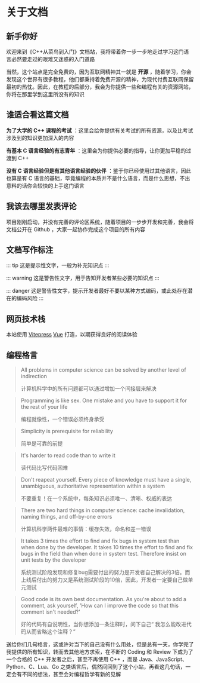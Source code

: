# 关于文档

## 新手你好

欢迎来到《C++从菜鸟到入门》文档站，我将带着你一步一步地走过学习这门语言必然要走过的艰难又迷惑的入门道路

当然，这个站点是完全免费的，因为互联网精神其一就是 **开源** ，随着学习，你会发现这个世界有很多教程，他们都秉持着免费开源的精神，为现代付费互联网保留最初的热忱。因此，在教程的后部分，我会为你提供一些和编程有关的资源网站，你将在那里学到这里所没有的知识

## 谁适合看这篇文档

**为了大学的 C++ 课程的考试** ：这里会给你提供有关考试的所有资源，以及比考试涉及到的知识更加深入的内容

**有基本 C 语言经验的有志青年** ：这里会为你提供必要的指导，让你更加平稳的过渡到 C++ 

**没有 C 语言经验但是有其他语言经验的伙伴** ：鉴于你已经使用过其他语言，因此也算是有 C 语言的基础，毕竟编程的本质并不是什么语言，而是什么思想，不出意料的话你会较快的上手这门语言

## 我该去哪里发表评论

项目刚刚启动，并没有完善的评论区系统，随着项目的一步步开发和完善，我会将文档公开在 Github ，大家一起协作完成这个项目的所有内容

## 文档写作标注

::: tip
这是提示性文字，一般为补充知识点
:::

::: warning
这是警告性文字，用于告知开发者某些必要的知识点
:::

::: danger
这是警告性文字，提示开发者最好不要以某种方式编码，或此处存在潜在的编码风险
:::

## 网页技术栈
本站使用 [Vitepress](https://vitepress.vuejs.org/) [Vue](https://cn.vuejs.org/) 打造，以期获得良好的阅读体验

## 编程格言

> All problems in computer science can be solved by another level of indirection
> 
> 计算机科学中的所有问题都可以通过增加一个间接层来解决

> Programming is like sex. One mistake and you have to support it for the rest of your life
> 
> 编程就像性，一个错误必须终身承受

> Simplicity is prerequisite for reliability
> 
> 简单是可靠的前提

> It's harder to read code than to write it
> 
> 读代码比写代码困难

> Don't reapeat yourself. Every piece of knowledge must have a single, unambiguous, authoritative representation within a system
> 
> 不要重复！在一个系统中，每条知识必须唯一、清晰、权威的表达

> There are two hard things in computer science: cache invalidation, naming things, and off-by-one errors
> 
> 计算机科学两件最难的事情：缓存失效，命名和差一错误

> It takes 3 times the effort to find and fix bugs in system test than when done by the developer. It takes 10 times the effort to find and fix bugs in the field than when done in system test. Therefore insist on unit tests by the developer
> 
> 系统测试阶段发现和修复bug需要付出的努力是开发者自己解决的3倍。而上线后付出的努力又是系统测试阶段的10倍，因此，开发者一定要自己做单元测试

> Good code is its own best documentation. As you're about to add a comment, ask yourself, 'How can I improve the code so that this comment isn't needed?'
> 
> 好的代码有自说明性，当你想添加一条注释时，问下自己“ 我怎么能改进代码从而省略这个注释？”


送给你们几句格言，这或许对当下的自己没有什么用处，但是总有一天，你学完了我提供的所有知识，转而去其他地方求索，在不断的 Coding 和 Review 下成为了一个合格的 C++ 开发者之后，甚至不再使用 C++ ，而是 Java、JavaScript、Python、C、Lua、Go 之类语言后，偶然间回到了这个小站，再看这几句话，一定会有不同的想法，甚至会对编程哲学有新的见解
